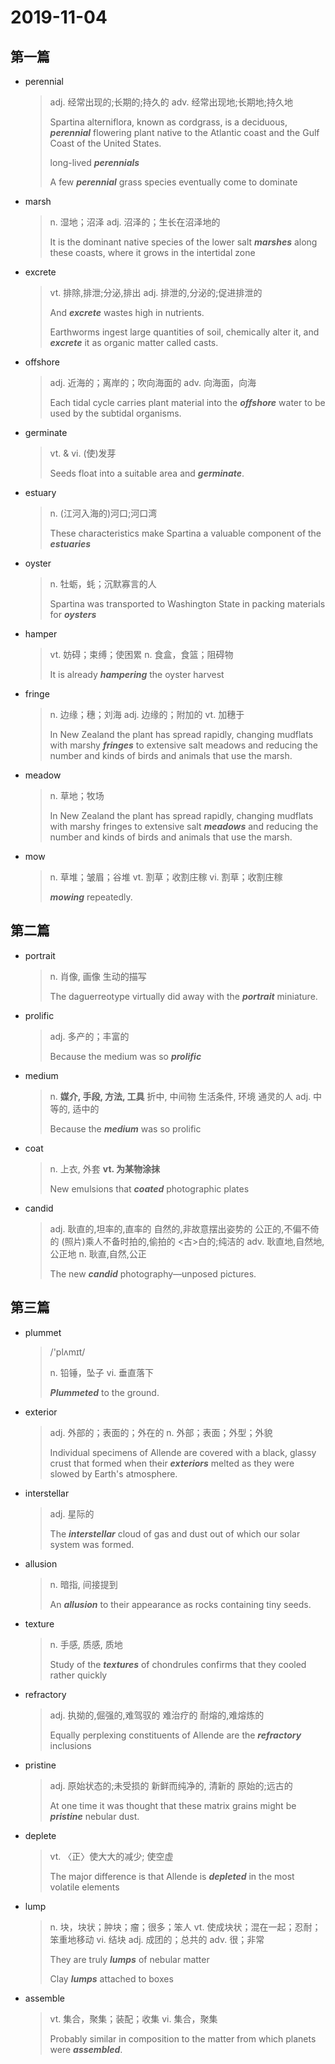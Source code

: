 # 2019-11-04

## 第一篇

* perennial

  > adj. 经常出现的;长期的;持久的
  > adv. 经常出现地;长期地;持久地
  >
  > Spartina alterniflora, known as cordgrass, is a deciduous, ***perennial*** flowering plant native to the Atlantic coast and the Gulf Coast of the United States.
  >
  > long-lived ***perennials***
  >
  > A few ***perennial*** grass species eventually come to dominate

* marsh

  > n. 湿地；沼泽
  > adj. 沼泽的；生长在沼泽地的
  >
  > It is the dominant native species of the lower salt ***marshes*** along these coasts, where it grows in the intertidal zone 

* excrete

  > vt. 排除,排泄;分泌,排出
  > adj. 排泄的,分泌的;促进排泄的
  >
  > And ***excrete*** wastes high in nutrients. 
  >
  > Earthworms ingest large quantities of soil, chemically alter it, and ***excrete*** it as organic matter called casts. 

* offshore

  > adj. 近海的；离岸的；吹向海面的
  > adv. 向海面，向海
  >
  > Each tidal cycle carries plant material into the ***offshore*** water to be used by the subtidal organisms.

* germinate

  > vt. & vi. (使)发芽
  >
  > Seeds float into a suitable area and ***germinate***.

* estuary

  > n. (江河入海的)河口;河口湾
  >
  > These characteristics make Spartina a valuable component of the ***estuaries***

* oyster

  > n. 牡蛎，蚝；沉默寡言的人
  >
  > Spartina was transported to Washington State in packing materials for ***oysters***

* hamper

  > vt. 妨碍；束缚；使困累
  > n. 食盒，食篮；阻碍物
  >
  > It is already ***hampering*** the oyster harvest

* fringe

  > n. 边缘；穗；刘海
  > adj. 边缘的；附加的
  > vt. 加穗于
  >
  > In New Zealand the plant has spread rapidly, changing mudflats with marshy ***fringes*** to extensive salt meadows and reducing the number and kinds of birds and animals that use the marsh.

* meadow

  > n. 草地；牧场
  >
  > In New Zealand the plant has spread rapidly, changing mudflats with marshy fringes to extensive salt ***meadows*** and reducing the number and kinds of birds and animals that use the marsh.

* mow

  > n. 草堆；皱眉；谷堆
  > vt. 割草；收割庄稼
  > vi. 割草；收割庄稼
  >
  > ***mowing*** repeatedly.

## 第二篇

* portrait 

  > n. 肖像, 画像
  > 生动的描写
  >
  > The daguerreotype virtually did away with the ***portrait*** miniature.

* prolific

  > adj. 多产的；丰富的
  >
  > Because the medium was so ***prolific***

* medium

  > n. **媒介, 手段, 方法, 工具**
  > 折中, 中间物
  > 生活条件, 环境
  > 通灵的人
  > adj. 中等的, 适中的
  >
  > Because the ***medium*** was so prolific

* coat

  > n. 上衣, 外套
  > **vt. 为某物涂抹**
  >
  > New emulsions that ***coated*** photographic plates

* candid

  > adj. 耿直的,坦率的,直率的
  > 自然的,非故意摆出姿势的
  > 公正的,不偏不倚的
  > (照片)乘人不备时拍的,偷拍的
  > <古>白的;纯洁的
  > adv. 耿直地,自然地,公正地
  > n. 耿直,自然,公正
  >
  > The new ***candid*** photography—unposed pictures.

## 第三篇

* plummet

  > /'plʌmɪt/
  >
  > n. 铅锤，坠子
  > vi. 垂直落下
  >
  > ***Plummeted*** to the ground.

* exterior

  > adj. 外部的；表面的；外在的
  > n. 外部；表面；外型；外貌
  >
  > Individual specimens of Allende are covered with a black, glassy crust that formed when their ***exteriors*** melted as they were slowed by Earth's atmosphere.

* interstellar 

  > adj. 星际的
  >
  > The ***interstellar*** cloud of gas and dust out of which our solar system was formed.

* allusion 

  > n. 暗指, 间接提到
  >
  > An ***allusion*** to their appearance as rocks containing tiny seeds.

* texture

  > n. 手感, 质感, 质地
  >
  > Study of the ***textures*** of chondrules confirms that they cooled rather quickly

* refractory 

  > adj. 执拗的,倔强的,难驾驭的
  > 难治疗的
  > 耐熔的,难熔炼的
  >
  > Equally perplexing constituents of Allende are the ***refractory*** inclusions

* pristine 

  > adj. 原始状态的;未受损的
  > 新鲜而纯净的, 清新的
  > 原始的;远古的
  >
  > At one time it was thought that these matrix grains might be ***pristine*** nebular dust.

* deplete

  > vt. 〈正〉使大大的减少; 使空虚
  >
  > The major difference is that Allende is ***depleted*** in the most volatile elements

* lump

  > n. 块，块状；肿块；瘤；很多；笨人
  > vt. 使成块状；混在一起；忍耐；笨重地移动
  > vi. 结块
  > adj. 成团的；总共的
  > adv. 很；非常
  >
  > They are truly ***lumps*** of nebular matter
  >
  > Clay ***lumps*** attached to boxes

* assemble

  > vt. 集合，聚集；装配；收集
  > vi. 集合，聚集
  >
  > Probably similar in composition to the matter from which planets were ***assembled***.



 
